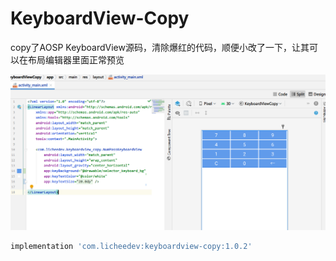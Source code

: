 # KeyboardView-Copy
copy了AOSP KeyboardView源码，清除爆红的代码，顺便小改了一下，让其可以在布局编辑器里面正常预览

![preview](https://raw.githubusercontent.com/licheedev/KeyboardView-Copy/main/pics/preview.png)

```gradle
implementation 'com.licheedev:keyboardview-copy:1.0.2'
```